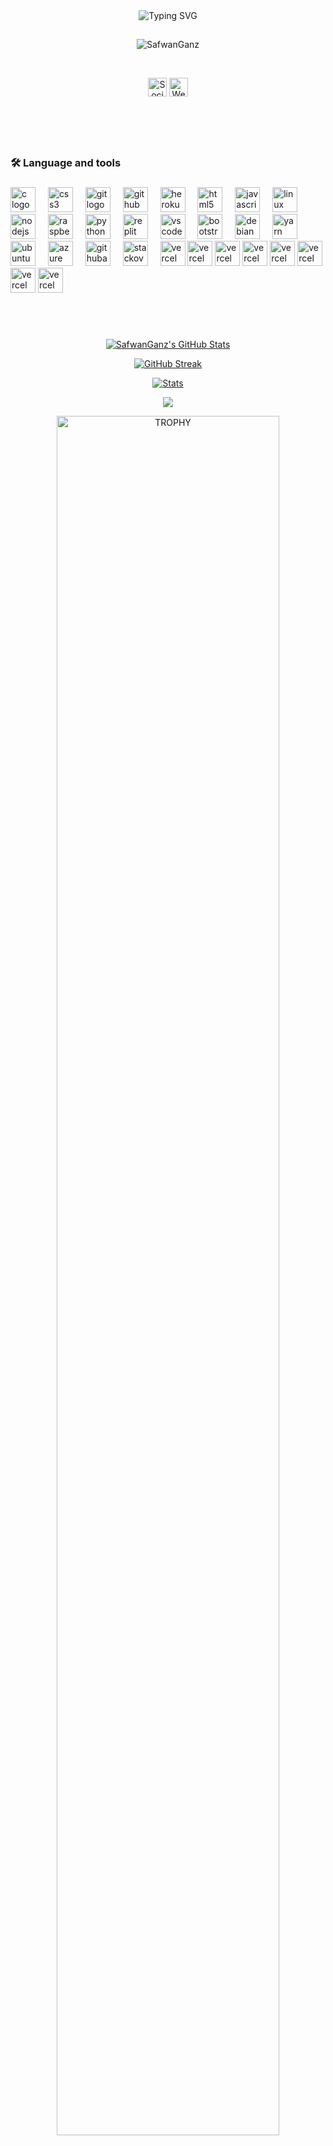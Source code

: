 
<div align="center">
    <img
        src="https://readme-typing-svg.herokuapp.com?font=GlossAndBloom&size=30&duration=4997&color=993300&background=FF673200&center=true&vCenter=true&lines=Hey+there!;It's+me,+SafwanGanzあ!;Welcome;To+my+GitHub+world!🚀"
            alt="Typing SVG"
        /
        >
    </a>
</p>
</div>


<h2 align="center"></h2>

<p align="center"> <img src="https://komarev.com/ghpvc/?username=SafwanGanz&label=Profile%20views&color=0e75b6&style=flat" alt="SafwanGanz" /> </p>

<br>

<p align="center">
  <a href="https://wa.me/917012074386"><img src="https://cdn-icons-png.flaticon.com/512/124/124034.png" alt="Social Media Icon" width="30" height="30"></a>
  <a href="https://youtube.com/"><img src="https://cdn-icons-png.flaticon.com/512/124/124015.png" alt="Website Icon" width="30" height="30"></a>
</p>

    


   <br>

   </p>

 
 <BR>
<h2 align="center"></h2>




###

<h3 align="left">🛠 Language and tools</h3>

###

<div align="left">
  <img src="https://skillicons.dev/icons?i=c" height="40" alt="c logo"  />
  <img width="12" />
  <img src="https://cdn.jsdelivr.net/gh/devicons/devicon/icons/css3/css3-original.svg" height="40" alt="css3 logo"  />
  <img width="12" />
  <img src="https://skillicons.dev/icons?i=git" height="40" alt="git logo"  />
  <img width="12" />
  <img src="https://skillicons.dev/icons?i=github" height="40" alt="github logo"  />
  <img width="12" />
  <img src="https://cdn.jsdelivr.net/gh/devicons/devicon/icons/heroku/heroku-original.svg" height="40" alt="heroku logo"  />
  <img width="12" />
  <img src="https://skillicons.dev/icons?i=html" height="40" alt="html5 logo"  />
  <img width="12" />
  <img src="https://skillicons.dev/icons?i=js" height="40" alt="javascript logo"  />
  <img width="12" />
  <img src="https://skillicons.dev/icons?i=linux" height="40" alt="linux logo"  />
  <img width="12" />
  <img src="https://skillicons.dev/icons?i=nodejs" height="40" alt="nodejs logo"  />
  <img width="12" />
  <img src="https://skillicons.dev/icons?i=raspberrypi" height="40" alt="raspberrypi logo"  />
  <img width="12" />
  <img src="https://skillicons.dev/icons?i=py" height="40" alt="python logo"  />
  <img width="12" />
  <img src="https://skillicons.dev/icons?i=replit" height="40" alt="replit logo"  />
  <img width="12" />
  <img src="https://skillicons.dev/icons?i=vscode" height="40" alt="vscode logo"  />
  <img width="12" />
  <img src="https://cdn.jsdelivr.net/gh/devicons/devicon/icons/bootstrap/bootstrap-original.svg" height="40" alt="bootstrap logo"  />
  <img width="12" />
  <img src="https://cdn.jsdelivr.net/gh/devicons/devicon/icons/debian/debian-original.svg" height="40" alt="debian logo"  />
  <img width="12" />
  <img src="https://cdn.jsdelivr.net/gh/devicons/devicon/icons/yarn/yarn-original.svg" height="40" alt="yarn logo"  />
  <img width="12" />
  <img src="https://cdn.jsdelivr.net/gh/devicons/devicon/icons/ubuntu/ubuntu-plain.svg" height="40" alt="ubuntu logo"  />
  <img width="12" />
  <img src="https://skillicons.dev/icons?i=azure" height="40" alt="azure logo"  />
  <img width="12" />
  <img src="https://cdn.simpleicons.org/githubactions/2088FF" height="40" alt="githubactions logo"  />
  <img width="12" />
  <img src="https://skillicons.dev/icons?i=stackoverflow" height="40" alt="stackoverflow logo"  />
  <img width="12" />
  <img src="https://skillicons.dev/icons?i=vercel" height="40" alt="vercel logo"  />
  <img src="https://skillicons.dev/icons?i=windows" height="40" alt="vercel logo"  />
  <img src="https://skillicons.dev/icons?i=typescript" height="40" alt="vercel logo"  />
  <img src="https://skillicons.dev/icons?i=scss" height="40" alt="vercel logo"  />
  <img src="https://skillicons.dev/icons?i=css" height="40" alt="vercel logo"  />
  <img src="https://skillicons.dev/icons?i=googlecloud" height="40" alt="vercel logo"  />
  <img src="https://skillicons.dev/icons?i=netlify" height="40" alt="vercel logo"  />
  <img src="https://skillicons.dev/icons?i=php" height="40" alt="vercel logo"  />

###



<br>


<!-- 
<h2 align="center"></h2> -->


<br>


<p align="center">
  <a href="https://github.com/SafwanGanz"> <img  alt="SafwanGanz's GitHub Stats" src="https://awesome-github-stats.azurewebsites.net/user-stats/SafwanGanz?cardType=github&theme=github-dark&preferLogin=true" />  </a>



<p align="center">
  <a href="https://github.com/SafwanGanz">
    <img src="https://streak-stats.demolab.com?user=Kai0071&theme=dark&background=000000" alt="GitHub Streak">
  </a>
</p>


 <p align="center">
    <a href="https://github.com/SafwanGanz">
        <img src="https://github-readme-activity-graph.vercel.app/graph?username=SafwanGanz&theme=redical" alt="Stats">
    </a>
</p>


<p align="center"><a href="https://github.com/SafwanGanz"><img src="https://github-readme-stats.vercel.app/api/top-langs/?username=SafwanGanz&theme=radical&layout=compact"></a></p> 

<div align=center>
  <a href="https://github.com/SafwanGanz" title="Go to Source">
      <img align="center" width=84% src="https://github-profile-trophy.vercel.app/?username=SafwanGanz&theme=radical&row=1&column=7&margin-h=15&margin-w=5&no-bg=true" alt="TROPHY" />
    </a>
</div>
